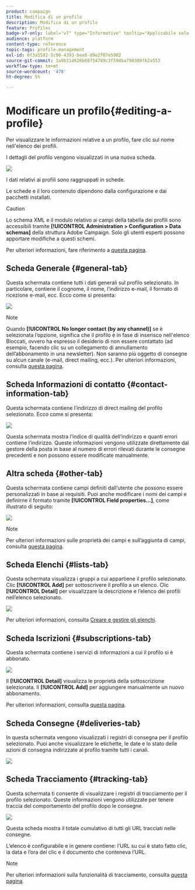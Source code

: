 ```yaml
---
product: campaign
title: Modifica di un profilo
description: Modifica di un profilo
feature: Profiles
badge-v7-only: label="v7" type="Informative" tooltip="Applicabile solo a Campaign Classic v7"
audience: platform
content-type: reference
topic-tags: profile-management
exl-id: 0f3a5582-5c90-4393-bee8-d9e2f07e5982
source-git-commit: 3a9b21d626b60754789c3f594ba798309f62a553
workflow-type: tm+mt
source-wordcount: '478'
ht-degree: 5%

---
```


# Modificare un profilo{#editing-a-profile}



Per visualizzare le informazioni relative a un profilo, fare clic sul nome nell&#39;elenco dei profili.

I dettagli del profilo vengono visualizzati in una nuova scheda.

![](assets/s_user_recipient_edit.png)

I dati relativi ai profili sono raggruppati in schede.

Le schede e il loro contenuto dipendono dalla configurazione e dai pacchetti installati.

>[!CAUTION]
>
>Lo schema XML e il modulo relativo ai campi della tabella dei profili sono accessibili tramite **[!UICONTROL Administration > Configuration > Data schemas]** della struttura Adobe Campaign. Solo gli utenti esperti possono apportare modifiche a questi schemi.
>
>Per ulteriori informazioni, fare riferimento a [questa pagina](../../configuration/using/about-schema-edition.md).

## Scheda Generale {#general-tab}

Questa schermata contiene tutti i dati generali sul profilo selezionato. In particolare, contiene il cognome, il nome, l’indirizzo e-mail, il formato di ricezione e-mail, ecc. Ecco come si presenta:

![](assets/s_ncs_user_profile_general_tab.png)

>[!NOTE]
>
>Quando **[!UICONTROL No longer contact (by any channel)]** se è selezionata l’opzione, significa che il profilo è in fase di inserisco nell&#39;elenco Bloccati, ovvero ha espresso il desiderio di non essere contattato (ad esempio, facendo clic su un collegamento di annullamento dell’abbonamento in una newsletter). Non saranno più oggetto di consegne su alcun canale (e-mail, direct mailing, ecc.). Per ulteriori informazioni, consulta [questa pagina](../../delivery/using/understanding-quarantine-management.md).

## Scheda Informazioni di contatto {#contact-information-tab}

Questa schermata contiene l’indirizzo di direct mailing del profilo selezionato. Ecco come si presenta:

![](assets/s_ncs_user_profile_details_tab.png)

Questa schermata mostra l’indice di qualità dell’indirizzo e quanti errori contiene l’indirizzo. Queste informazioni vengono utilizzate direttamente dal gestore della posta in base al numero di errori rilevati durante le consegne precedenti e non possono essere modificate manualmente.

## Altra scheda {#other-tab}

Questa schermata contiene campi definiti dall’utente che possono essere personalizzati in base ai requisiti. Puoi anche modificare i nomi dei campi e definirne il formato tramite **[!UICONTROL Field properties...]**, come illustrato di seguito:

![](assets/s_ncs_user_profile_others_tab.png)

>[!NOTE]
>
>Per ulteriori informazioni sulle proprietà dei campi e sull’aggiunta di campi, consulta [questa pagina](../../configuration/using/new-field-wizard.md).

## Scheda Elenchi {#lists-tab}

Questa schermata visualizza i gruppi a cui appartiene il profilo selezionato. Clic **[!UICONTROL Add]** per sottoscrivere il profilo a un elenco. Clic **[!UICONTROL Detail]** per visualizzare la descrizione e l’elenco dei profili nell’elenco selezionato.

![](assets/s_ncs_user_profile_groups_tab_details.png)

Per ulteriori informazioni, consulta [Creare e gestire gli elenchi](../../platform/using/creating-and-managing-lists.md).

## Scheda Iscrizioni {#subscriptions-tab}

Questa schermata contiene i servizi di informazioni a cui il profilo si è abbonato.

![](assets/s_ncs_user_profile_subscript_tab_details.png)

Il **[!UICONTROL Detail]** visualizza le proprietà della sottoscrizione selezionata. Il **[!UICONTROL Add]** per aggiungere manualmente un nuovo abbonamento.

Per ulteriori informazioni, consulta [questa pagina](../../delivery/using/managing-subscriptions.md).

## Scheda Consegne {#deliveries-tab}

In questa schermata vengono visualizzati i registri di consegna per il profilo selezionato. Puoi anche visualizzare le etichette, le date e lo stato delle azioni di consegna indirizzate al profilo tramite tutti i canali.

![](assets/s_ncs_user_profile_delivery_tab.png)

## Scheda Tracciamento {#tracking-tab}

Questa schermata ti consente di visualizzare i registri di tracciamento per il profilo selezionato. Queste informazioni vengono utilizzate per tenere traccia del comportamento del profilo dopo le consegne.

![](assets/s_ncs_user_profile_tracking_tab.png)

Questa scheda mostra il totale cumulativo di tutti gli URL tracciati nelle consegne.

L’elenco è configurabile e in genere contiene: l’URL su cui è stato fatto clic, la data e l’ora del clic e il documento che conteneva l’URL.

>[!NOTE]
>
>Per ulteriori informazioni sulla funzionalità di tracciamento, consulta [questa pagina](../../delivery/using/delivery-dashboard.md).
